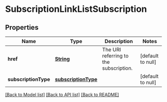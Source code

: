 # SubscriptionLinkListSubscription
## Properties

Name | Type | Description | Notes
------------ | ------------- | ------------- | -------------
**href** | [**String**](string.md) | The URI referring to the subscription. | [default to null]
**subscriptionType** | [**subscriptionType**](subscriptionType.md) |  | [default to null]

[[Back to Model list]](../README.md#documentation-for-models) [[Back to API list]](../README.md#documentation-for-api-endpoints) [[Back to README]](../README.md)

